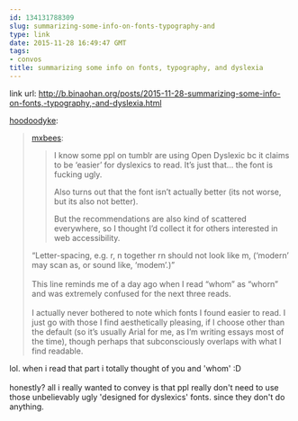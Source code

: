 ```yaml
---
id: 134131788309
slug: summarizing-some-info-on-fonts-typography-and
type: link
date: 2015-11-28 16:49:47 GMT
tags:
- convos
title: summarizing some info on fonts, typography, and dyslexia
---
```

link url: http://b.binaohan.org/posts/2015-11-28-summarizing-some-info-on-fonts,-typography,-and-dyslexia.html

<p><a href="http://hoodoodyke.tumblr.com/post/134130082759/summarizing-some-info-on-fonts-typography-and" class="tumblr_blog">hoodoodyke</a>:</p><blockquote>
<p><a href="http://mxb.ca/post/134129763004/summarizing-some-info-on-fonts-typography-and" class="tumblr_blog">mxbees</a>:</p>

<blockquote>
<p>I know some ppl on tumblr are using Open Dyslexic bc it claims to be ‘easier’ for dyslexics to read. It’s just that… the font is fucking ugly.</p>

<p>Also turns out that the font isn’t actually better (its not worse, but its also not better).</p>

<p>But the recommendations are also kind of scattered everywhere, so I thought I’d collect it for others interested in web accessibility.</p>
</blockquote>

<p>“Letter-spacing, e.g. r, n together rn should not look like m, (‘modern’ may scan as, or sound like, ‘modem’.)”<br><br>This line reminds me of a day ago when I read “whom” as “whorn” and was extremely confused for the next three reads.<br><br>I actually never bothered to note which fonts I found easier to read. I just go with those I find aesthetically pleasing, if I choose other than the default (so it’s usually Arial for me, as I’m writing essays most of the time), though perhaps that subconsciously overlaps with what I find readable. </p>
</blockquote>
<p>lol. when i read that part i totally thought of you and 'whom' :D<br/><br/>honestly? all i really wanted to convey is that ppl really don't need to use those unbelievably ugly 'designed for dyslexics' fonts. since they don't do anything.</p>